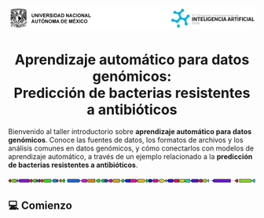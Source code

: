 <p align="center">
  <a href="https://iacongreso.unam.mx">
    <img src="assets/header.png">
  </a>
</p>

<h1 align="center">
  Aprendizaje automático para datos genómicos:<br/>
  Predicción de bacterias resistentes a antibióticos
</h1>

Bienvenido al taller introductorio sobre **aprendizaje automático para datos genómicos**. Conoce las fuentes de datos, los formatos de archivos y los análisis comunes en datos genómicos, y cómo conectarlos con modelos de aprendizaje automático, a través de un ejemplo relacionado a la **predicción de bacterias resistentes a antibióticos**.

<p align="center">
  <a href="https://antismash-db.secondarymetabolites.org/output/GCF_000007265.1/index.html#r1c2">
    <img src="assets/cluster.png">
  </a>
</p>

## :computer: Comienzo


